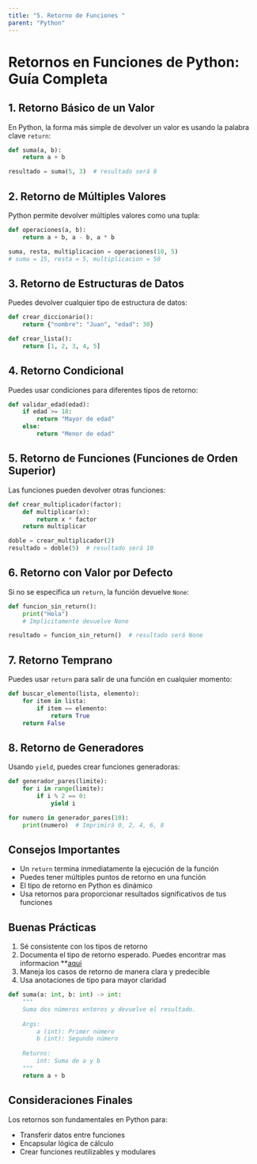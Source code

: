 ```yaml
---
title: "5. Retorno de Funciones "
parent: "Python"
---
```


# Retornos en Funciones de Python: Guía Completa

## 1. Retorno Básico de un Valor

En Python, la forma más simple de devolver un valor es usando la palabra clave `return`:

```python
def suma(a, b):
    return a + b

resultado = suma(5, 3)  # resultado será 8
```

## 2. Retorno de Múltiples Valores

Python permite devolver múltiples valores como una tupla:

```python
def operaciones(a, b):
    return a + b, a - b, a * b

suma, resta, multiplicacion = operaciones(10, 5)
# suma = 15, resta = 5, multiplicacion = 50
```

## 3. Retorno de Estructuras de Datos

Puedes devolver cualquier tipo de estructura de datos:

```python
def crear_diccionario():
    return {"nombre": "Juan", "edad": 30}

def crear_lista():
    return [1, 2, 3, 4, 5]
```

## 4. Retorno Condicional

Puedes usar condiciones para diferentes tipos de retorno:

```python
def validar_edad(edad):
    if edad >= 18:
        return "Mayor de edad"
    else:
        return "Menor de edad"
```

## 5. Retorno de Funciones (Funciones de Orden Superior)

Las funciones pueden devolver otras funciones:

```python
def crear_multiplicador(factor):
    def multiplicar(x):
        return x * factor
    return multiplicar

doble = crear_multiplicador(2)
resultado = doble(5)  # resultado será 10
```

## 6. Retorno con Valor por Defecto

Si no se especifica un `return`, la función devuelve `None`:

```python
def funcion_sin_return():
    print("Hola")
    # Implícitamente devuelve None

resultado = funcion_sin_return()  # resultado será None
```

## 7. Retorno Temprano

Puedes usar `return` para salir de una función en cualquier momento:

```python
def buscar_elemento(lista, elemento):
    for item in lista:
        if item == elemento:
            return True
    return False
```

## 8. Retorno de Generadores

Usando `yield`, puedes crear funciones generadoras:

```python
def generador_pares(limite):
    for i in range(limite):
        if i % 2 == 0:
            yield i

for numero in generador_pares(10):
    print(numero)  # Imprimirá 0, 2, 4, 6, 8
```

## Consejos Importantes

- Un `return` termina inmediatamente la ejecución de la función
- Puedes tener múltiples puntos de retorno en una función
- El tipo de retorno en Python es dinámico
- Usa retornos para proporcionar resultados significativos de tus funciones

## Buenas Prácticas

1. Sé consistente con los tipos de retorno
2. Documenta el tipo de retorno esperado. Puedes encontrar mas informacion **[aqui](python-uso-de.md)
3. Maneja los casos de retorno de manera clara y predecible
4. Usa anotaciones de tipo para mayor claridad

```python
def suma(a: int, b: int) -> int:
    """
    Suma dos números enteros y devuelve el resultado.
    
    Args:
        a (int): Primer número
        b (int): Segundo número
    
    Returns:
        int: Suma de a y b
    """
    return a + b
```

## Consideraciones Finales

Los retornos son fundamentales en Python para:
- Transferir datos entre funciones
- Encapsular lógica de cálculo
- Crear funciones reutilizables y modulares
